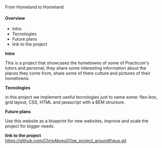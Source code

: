 From Homeland to Homeland
#### Overview  
* Intro 
* Tecnologies  
* Future plans
* link to the project
  
**Intro**    
  
This is a project that showcases the hometowns of some of Practicum's tutors and personel, they share some interesting information about the places they come from, share some of there culture and  pictures of their hometowns.
  
**Tecnologies**  
  
in this project we implement useful tecnologies just to name some: flex-box, grid layout, CSS, HTML and javascript with a BEM structure.       
  
**Future plans**  
  
  Use this website as a blueprint for new websites, improve and scale the project for bigger needs. 

**link to the project** 
  https://github.com/ChrisAbreu01/se_project_aroundtheus.git
